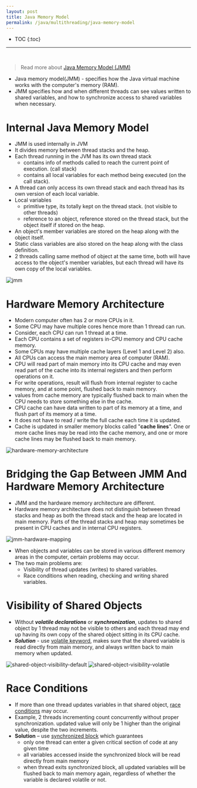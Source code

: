 ```yaml
---
layout: post
title: Java Memory Model
permalink: /java/multithreading/java-memory-model
---
```


- TOC
{:toc}

<hr><br>

> Read more about [Java Memory Model (JMM)](http://tutorials.jenkov.com/java-concurrency/java-memory-model.html)

- Java memory model(JMM) - specifies how the Java virtual machine works with the computer's memory (RAM).
- JMM specifies how and when different threads can see values written to shared variables, and how to synchronize access to shared variables when necessary.

# Internal Java Memory Model

- JMM is used internally in JVM
- It divides memory between thread stacks and the heap.
- Each thread running in the JVM has its own thread stack
	- contains info of methods called to reach the current point of execution. (call stack)
	- contains all local variables for each method being executed (on the call stack). 
- A thread can only access its own thread stack and each thread has its own version of each local variable.
- Local variables
	- primitive type, its totally kept on the thread stack. (not visible to other threads)
	- reference to an object, reference stored on the thread stack, but the object itself if stored on the heap.
- An object's member variables are stored on the heap along with the object itself.
- Static class variables are also stored on the heap along with the class definition.
- 2 threads calling same method of object at the same time, both will have access to the object's member variables, but each thread will have its own copy of the local variables.

![jmm](https://github.com/arpit04tripathi/files-cdn/raw/cdn/java/multi-threading/jmm.png)

# Hardware Memory Architecture

- Modern computer often has 2 or more CPUs in it. 
- Some CPU may have multiple cores hence more than 1 thread can run. 
- Consider, each CPU can run 1 thread at a time.
- Each CPU contains a set of registers in-CPU memory and CPU cache memory.
- Some CPUs may have multiple cache layers (Level 1 and Level 2) also.
- All CPUs can access the main memory area of computer (RAM).
- CPU will read part of main memory into its CPU cache and may even read part of the cache into its internal registers and then perform operations on it. 
- For write operations, result will flush from internal register to cache memory, and at some point, flushed back to main memory.
- values from cache memory are typically flushed back to main when the CPU needs to store something else in the cache.
- CPU cache can have data written to part of its memory at a time, and flush part of its memory at a time. 
- It does not have to read / write the full cache each time it is updated. 
- Cache is updated in smaller memory blocks called "**cache lines**". One or more cache lines may be read into the cache memory, and one or more cache lines may be flushed back to main memory.

![hardware-memory-architecture](https://github.com/arpit04tripathi/files-cdn/raw/cdn/java/multi-threading/hardware-memory-architecture.png)

# Bridging the Gap Between JMM And Hardware Memory Architecture

- JMM and the hardware memory architecture are different.
- Hardware memory architecture does not distinguish between thread stacks and heap as both the thread stack and the heap are located in main memory. Parts of the thread stacks and heap may sometimes be present in CPU caches and in internal CPU registers.

![jmm-hardware-mapping](https://github.com/arpit04tripathi/files-cdn/raw/cdn/java/multi-threading/jmm-hardware-mapping.png)

- When objects and variables can be stored in various different memory areas in the computer, certain problems may occur. 
- The two main problems are:
	- Visibility of thread updates (writes) to shared variables.
	- Race conditions when reading, checking and writing shared variables.

# Visibility of Shared Objects

- Without ***volatile declarations*** or ***synchronization***, updates to shared object by 1 thread may not be visible to others and each thread may end up having its own copy of the shared object sitting in its CPU cache.
- ***Solution*** - use [volatile keyword](http://tutorials.jenkov.com/java-concurrency/volatile.html), makes sure that the shared variable is read directly from main memory, and always written back to main memory when updated.

![shared-object-visibility-default](https://github.com/arpit04tripathi/files-cdn/raw/cdn/java/multi-threading/shared-object-visibility-default.png)
![shared-object-visibility-volatile](https://github.com/arpit04tripathi/files-cdn/raw/cdn/java/multi-threading/shared-object-visibility-volatile.png)

# Race Conditions

- If more than one thread updates variables in that shared object, [race conditions](http://tutorials.jenkov.com/java-concurrency/race-conditions-and-critical-sections.html) may occur.
- Example, 2 threads incrementing count concurrently without proper synchronization. updated value will only be 1 higher than the original value, despite the two increments.
- **Solution** – use [synchronized block](http://tutorials.jenkov.com/java-concurrency/synchronized.html) which guarantees 
	- only one thread can enter a given critical section of code at any given time 
	- all variables accessed inside the synchronized block will be read directly from main memory
	- when thread exits synchronized block, all updated variables will be flushed back to main memory again, regardless of whether the variable is declared volatile or not.
